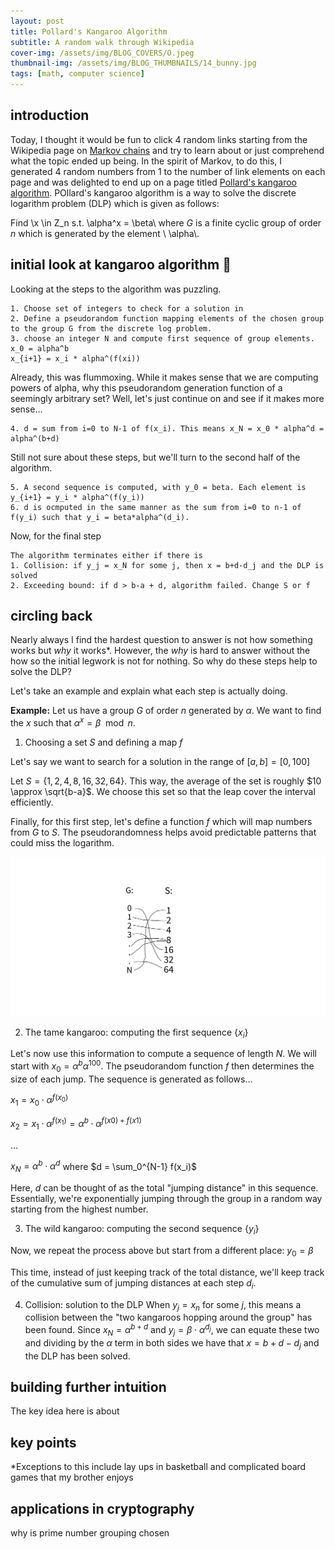```yaml
---
layout: post
title: Pollard's Kangaroo Algorithm
subtitle: A random walk through Wikipedia  
cover-img: /assets/img/BLOG_COVERS/O.jpeg
thumbnail-img: /assets/img/BLOG_THUMBNAILS/14_bunny.jpg
tags: [math, computer science]
---
```


## introduction

Today, I thought it would be fun to click 4 random links starting from the Wikipedia page on [Markov chains](https://en.wikipedia.org/wiki/Markov_chain) and try to learn about or just comprehend what the topic ended up being. In the spirit of Markov, to do this, I generated 4 random numbers from 1 to the number of link elements on each page and was delighted to end up on a page titled [Pollard's kangaroo algorithm](https://en.wikipedia.org/wiki/Pollard%27s_kangaroo_algorithm). POllard's kangaroo algorithm is a way to solve the discrete logarithm problem (DLP) which is given as follows:

Find \\x \in Z_n s.t. \alpha^x = \beta\\ where *G* is a finite cyclic group of order *n* which is generated by the element \\ \alpha\\. 

## initial look at kangaroo algorithm 🦘

Looking at the steps to the algorithm was puzzling. 

```
1. Choose set of integers to check for a solution in
2. Define a pseudorandom function mapping elements of the chosen group to the group G from the discrete log problem.
3. choose an integer N and compute first sequence of group elements. 
x_0 = alpha^b
x_{i+1} = x_i * alpha^(f(xi))
```

Already, this was flummoxing. While it makes sense that we are computing powers of alpha, why this pseudorandom generation function of a seemingly arbitrary set? Well, let's just continue on and see if it makes more sense...

```
4. d = sum from i=0 to N-1 of f(x_i). This means x_N = x_0 * alpha^d = alpha^(b+d)
```

Still not sure about these steps, but we'll turn to the second half of the algorithm.

```
5. A second sequence is computed, with y_0 = beta. Each element is y_{i+1} = y_i * alpha^(f(y_i))
6. d is ocmputed in the same manner as the sum from i=0 to n-1 of f(y_i) such that y_i = beta*alpha^(d_i).
```

Now, for the final step

```
The algorithm terminates either if there is
1. Collision: if y_j = x_N for some j, then x = b+d-d_j and the DLP is solved
2. Exceeding bound: if d > b-a + d, algorithm failed. Change S or f
```

## circling back
Nearly always I find the hardest question to answer is not how something works but *why* it works*. However, the *why* is hard to answer without the how so the initial legwork is not for nothing. So why do these steps help to solve the DLP? 

Let's take an example and explain what each step is actually doing.

**Example:** 
Let us have a group $G$ of order $n$ generated by $\alpha$. We want to find the $x$ such that $\alpha ^ x = \beta \mod n$.


1. Choosing a set $S$ and defining a map $f$

Let's say we want to search for a solution in the range of $[a,b] = [0,100]$

Let $S = \{1,2,4,8,16,32,64\}$. This way, the average of the set is roughly $10 \approx \sqrt{b-a}$. We choose this set so that the leap cover the interval efficiently.

Finally, for this first step, let's define a function $f$ which will map numbers from $G$ to $S$. The pseudorandomness helps avoid predictable patterns that could miss the logarithm.

![image](/assets/img/kangaroo/Drawing.png)

2. The tame kangaroo: computing the first sequence $\{x_i\}$

Let's now use this information to compute a sequence of length $N$. We will start with $x_0 = \alpha^b \alpha^100$. The pseudorandom function $f$ then determines the size of each jump. The sequence is generated as follows...

$x_1 = x_0 \cdot \alpha^{f(x_0)}$ 

$x_2 = x_1 \cdot \alpha^{f(x_1)} = \alpha^b \cdot \alpha^{f(x0) + f(x1)}$

...

$x_N = \alpha^b \cdot \alpha^d$ where $d = \sum_0^{N-1} f(x_i)$

Here, $d$ can be thought of as the total "jumping distance" in this sequence. Essentially, we're exponentially jumping through the group in a random way starting from the highest number.

3. The wild kangaroo: computing the second sequence $\{y_i\}$

Now, we repeat the process above but start from a different place: $y_0 = \beta$

This time, instead of just keeping track of the total distance, we'll keep track of the cumulative sum of jumping distances at each step $d_i$.


4. Collision: solution to the DLP
When $y_j = x_n$ for some $j$, this means a collision between the "two kangaroos hopping around the group" has been found. Since $x_N = \alpha^{b+d}$ and $y_j = \beta \cdot \alpha^{d_j}$, we can equate these two and dividing by the $\alpha$ term in both sides we have that $x = b+d-d_j$ and the DLP has been solved.

## building further intuition
The key idea here is about


## key points


*Exceptions to this include lay ups in basketball and complicated board games that my brother enjoys

## applications in cryptography
why is prime number grouping chosen